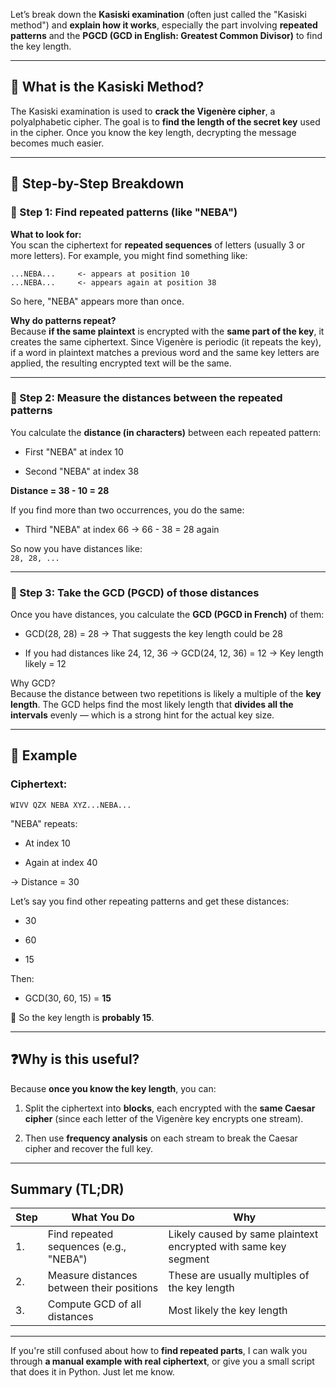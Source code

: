 Let’s break down the **Kasiski examination** (often just called the "Kasiski method") and **explain how it works**, especially the part involving **repeated patterns** and the **PGCD (GCD in English: Greatest Common Divisor)** to find the key length.

---

## 🧠 What is the Kasiski Method?

The Kasiski examination is used to **crack the Vigenère cipher**, a polyalphabetic cipher. The goal is to **find the length of the secret key** used in the cipher. Once you know the key length, decrypting the message becomes much easier.

---

## 📌 Step-by-Step Breakdown

### 🧩 Step 1: Find repeated patterns (like "NEBA")

**What to look for:**  
You scan the ciphertext for **repeated sequences** of letters (usually 3 or more letters). For example, you might find something like:

```
...NEBA...     <- appears at position 10  
...NEBA...     <- appears again at position 38  
```

So here, "NEBA" appears more than once.

**Why do patterns repeat?**  
Because **if the same plaintext** is encrypted with the **same part of the key**, it creates the same ciphertext. Since Vigenère is periodic (it repeats the key), if a word in plaintext matches a previous word and the same key letters are applied, the resulting encrypted text will be the same.

---

### 📏 Step 2: Measure the distances between the repeated patterns

You calculate the **distance (in characters)** between each repeated pattern:

- First "NEBA" at index 10
    
- Second "NEBA" at index 38
    

**Distance = 38 - 10 = 28**

If you find more than two occurrences, you do the same:

- Third "NEBA" at index 66 → 66 - 38 = 28 again
    

So now you have distances like:  
`28, 28, ...`

---

### 📐 Step 3: Take the **GCD (PGCD)** of those distances

Once you have distances, you calculate the **GCD (PGCD in French)** of them:

- GCD(28, 28) = 28 → That suggests the key length could be 28
    
- If you had distances like 24, 12, 36 → GCD(24, 12, 36) = 12 → Key length likely = 12
    

Why GCD?  
Because the distance between two repetitions is likely a multiple of the **key length**. The GCD helps find the most likely length that **divides all the intervals** evenly — which is a strong hint for the actual key size.

---

## 🧪 Example

### Ciphertext:

```
WIVV QZX NEBA XYZ...NEBA...
```

"NEBA" repeats:

- At index 10
    
- Again at index 40
    

→ Distance = 30

Let’s say you find other repeating patterns and get these distances:

- 30
    
- 60
    
- 15
    

Then:

- GCD(30, 60, 15) = **15**
    

🔑 So the key length is **probably 15**.

---

## ❓Why is this useful?

Because **once you know the key length**, you can:

1. Split the ciphertext into **blocks**, each encrypted with the **same Caesar cipher** (since each letter of the Vigenère key encrypts one stream).
    
2. Then use **frequency analysis** on each stream to break the Caesar cipher and recover the full key.
    

---

## Summary (TL;DR)

|Step|What You Do|Why|
|---|---|---|
|1.|Find repeated sequences (e.g., "NEBA")|Likely caused by same plaintext encrypted with same key segment|
|2.|Measure distances between their positions|These are usually multiples of the key length|
|3.|Compute GCD of all distances|Most likely the key length|

---

If you're still confused about how to **find repeated parts**, I can walk you through **a manual example with real ciphertext**, or give you a small script that does it in Python. Just let me know.